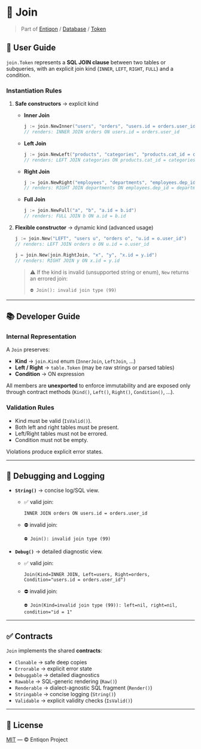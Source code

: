 # 🔗 Join

> Part of [Entiqon](../../../) / [Database](../../) / [Token](../)

## 📜 User Guide

`join.Token` represents a **SQL JOIN clause** between two tables or subqueries,
with an explicit join kind (`INNER`, `LEFT`, `RIGHT`, `FULL`) and a condition.

### Instantiation Rules

1. **Safe constructors** → explicit kind

   * **Inner Join**

     ```go
     j := join.NewInner("users", "orders", "users.id = orders.user_id")
     // renders: INNER JOIN orders ON users.id = orders.user_id
     ```

   * **Left Join**

     ```go
     j := join.NewLeft("products", "categories", "products.cat_id = categories.id")
     // renders: LEFT JOIN categories ON products.cat_id = categories.id
     ```

   * **Right Join**

     ```go
     j := join.NewRight("employees", "departments", "employees.dep_id = departments.id")
     // renders: RIGHT JOIN departments ON employees.dep_id = departments.id
     ```

   * **Full Join**

     ```go
     j := join.NewFull("a", "b", "a.id = b.id")
     // renders: FULL JOIN b ON a.id = b.id
     ```

2. **Flexible constructor** → dynamic kind (advanced usage)

   ```go
   j := join.New("LEFT", "users u", "orders o", "u.id = o.user_id")
   // renders: LEFT JOIN orders o ON u.id = o.user_id

   j = join.New(join.RightJoin, "x", "y", "x.id = y.id")
   // renders: RIGHT JOIN y ON x.id = y.id
   ```

   > ⚠️ If the kind is invalid (unsupported string or enum), `New` returns an errored join:
   >
   > ```
   > ⛔️ Join(): invalid join type (99)
   > ```

---

## 📚 Developer Guide

### Internal Representation

A `Join` preserves:

* **Kind** → `join.Kind` enum (`InnerJoin`, `LeftJoin`, …)
* **Left / Right** → `table.Token` (may be raw strings or parsed tables)
* **Condition** → ON expression

All members are **unexported** to enforce immutability and are exposed only
through contract methods (`Kind()`, `Left()`, `Right()`, `Condition()`, …).

### Validation Rules

* Kind must be valid (`IsValid()`).
* Both left and right tables must be present.
* Left/Right tables must not be errored.
* Condition must not be empty.

Violations produce explicit error states.

---

## 🐞 Debugging and Logging

* **`String()`** → concise log/SQL view.

  * ✅ valid join:

    ```
    INNER JOIN orders ON users.id = orders.user_id
    ```

  * ⛔️ invalid join:

    ```
    ⛔️ Join(): invalid join type (99)
    ```

* **`Debug()`** → detailed diagnostic view.

  * ✅ valid join:

    ```
    Join(Kind=INNER JOIN, Left=users, Right=orders, Condition="users.id = orders.user_id")
    ```

  * ⛔️ invalid join:

    ```
    ⛔️ Join(Kind=invalid join type (99)): left=nil, right=nil, condition="id = 1"
    ```

---

## ✅ Contracts

`Join` implements the shared **contracts**:

* `Clonable` → safe deep copies
* `Errorable` → explicit error state
* `Debuggable` → detailed diagnostics
* `Rawable` → SQL-generic rendering (`Raw()`)
* `Renderable` → dialect-agnostic SQL fragment (`Render()`)
* `Stringable` → concise logging (`String()`)
* `Validable` → explicit validity checks (`IsValid()`)

---

## 📄 License

[MIT](../../LICENSE) — © Entiqon Project
